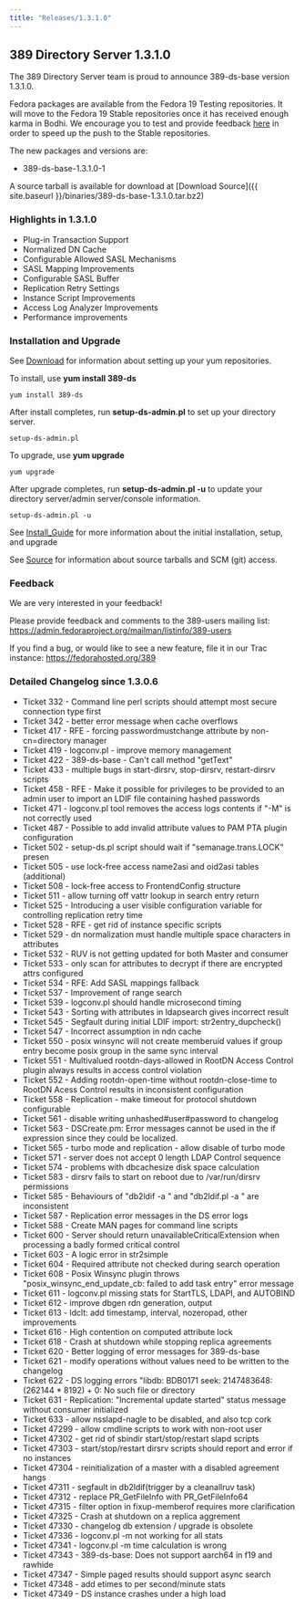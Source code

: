 ```yaml
---
title: "Releases/1.3.1.0"
---
```

389 Directory Server 1.3.1.0
----------------------------

The 389 Directory Server team is proud to announce 389-ds-base version 1.3.1.0.

Fedora packages are available from the Fedora 19 Testing repositories. It will move to the Fedora 19 Stable repositories once it has received enough karma in Bodhi. We encourage you to test and provide feedback [here](https://admin.fedoraproject.org/updates/389-ds-base-1.3.1.0-1.fc19) in order to speed up the push to the Stable repositories.

The new packages and versions are:

-   389-ds-base-1.3.1.0-1

A source tarball is available for download at [Download Source]({{ site.baseurl }}/binaries/389-ds-base-1.3.1.0.tar.bz2)

### Highlights in 1.3.1.0

-   Plug-in Transaction Support
-   Normalized DN Cache
-   Configurable Allowed SASL Mechanisms
-   SASL Mapping Improvements
-   Configurable SASL Buffer
-   Replication Retry Settings
-   Instance Script Improvements
-   Access Log Analyzer Improvements
-   Performance improvements

### Installation and Upgrade

See [Download](../download.html) for information about setting up your yum repositories.

To install, use **yum install 389-ds**

`yum install 389-ds`

After install completes, run **setup-ds-admin.pl** to set up your directory server.

`setup-ds-admin.pl`

To upgrade, use **yum upgrade**

`yum upgrade`

After upgrade completes, run **setup-ds-admin.pl -u** to update your directory server/admin server/console information.

`setup-ds-admin.pl -u`

See [Install\_Guide](../legacy/install-guide.html) for more information about the initial installation, setup, and upgrade

See [Source](../development/source.html) for information about source tarballs and SCM (git) access.

### Feedback

We are very interested in your feedback!

Please provide feedback and comments to the 389-users mailing list: <https://admin.fedoraproject.org/mailman/listinfo/389-users>

If you find a bug, or would like to see a new feature, file it in our Trac instance: <https://fedorahosted.org/389>

### Detailed Changelog since 1.3.0.6

-   Ticket 332 - Command line perl scripts should attempt most secure connection type first
-   Ticket 342 - better error message when cache overflows
-   Ticket 417 - RFE - forcing passwordmustchange attribute by non-cn=directory manager
-   Ticket 419 - logconv.pl - improve memory management
-   Ticket 422 - 389-ds-base - Can't call method "getText"
-   Ticket 433 - multiple bugs in start-dirsrv, stop-dirsrv, restart-dirsrv scripts
-   Ticket 458 - RFE - Make it possible for privileges to be provided to an admin user to import an LDIF file containing hashed passwords
-   Ticket 471 - logconv.pl tool removes the access logs contents if "-M" is not correctly used
-   Ticket 487 - Possible to add invalid attribute values to PAM PTA plugin configuration
-   Ticket 502 - setup-ds.pl script should wait if "semanage.trans.LOCK" presen
-   Ticket 505 - use lock-free access name2asi and oid2asi tables (additional)
-   Ticket 508 - lock-free access to FrontendConfig structure
-   Ticket 511 - allow turning off vattr lookup in search entry return
-   Ticket 525 - Introducing a user visible configuration variable for controlling replication retry time
-   Ticket 528 - RFE - get rid of instance specific scripts
-   Ticket 529 - dn normalization must handle multiple space characters in attributes
-   Ticket 532 - RUV is not getting updated for both Master and consumer
-   Ticket 533 - only scan for attributes to decrypt if there are encrypted attrs configured
-   Ticket 534 - RFE: Add SASL mappings fallback
-   Ticket 537 - Improvement of range search
-   Ticket 539 - logconv.pl should handle microsecond timing
-   Ticket 543 - Sorting with attributes in ldapsearch gives incorrect result
-   Ticket 545 - Segfault during initial LDIF import: str2entry\_dupcheck()
-   Ticket 547 - Incorrect assumption in ndn cache
-   Ticket 550 - posix winsync will not create memberuid values if group entry become posix group in the same sync interval
-   Ticket 551 - Multivalued rootdn-days-allowed in RootDN Access Control plugin always results in access control violation
-   Ticket 552 - Adding rootdn-open-time without rootdn-close-time to RootDN Acess Control results in inconsistent configuration
-   Ticket 558 - Replication - make timeout for protocol shutdown configurable
-   Ticket 561 - disable writing unhashed\#user\#password to changelog
-   Ticket 563 - DSCreate.pm: Error messages cannot be used in the if expression since they could be localized.
-   Ticket 565 - turbo mode and replication - allow disable of turbo mode
-   Ticket 571 - server does not accept 0 length LDAP Control sequence
-   Ticket 574 - problems with dbcachesize disk space calculation
-   Ticket 583 - dirsrv fails to start on reboot due to /var/run/dirsrv permissions
-   Ticket 585 - Behaviours of "db2ldif -a <filename>" and "db2ldif.pl -a <filename>" are inconsistent
-   Ticket 587 - Replication error messages in the DS error logs
-   Ticket 588 - Create MAN pages for command line scripts
-   Ticket 600 - Server should return unavailableCriticalExtension when processing a badly formed critical control
-   Ticket 603 - A logic error in str2simple
-   Ticket 604 - Required attribute not checked during search operation
-   Ticket 608 - Posix Winsync plugin throws "posix\_winsync\_end\_update\_cb: failed to add task entry" error message
-   Ticket 611 - logconv.pl missing stats for StartTLS, LDAPI, and AUTOBIND
-   Ticket 612 - improve dbgen rdn generation, output
-   Ticket 613 - ldclt: add timestamp, interval, nozeropad, other improvements
-   Ticket 616 - High contention on computed attribute lock
-   Ticket 618 - Crash at shutdown while stopping replica agreements
-   Ticket 620 - Better logging of error messages for 389-ds-base
-   Ticket 621 - modify operations without values need to be written to the changelog
-   Ticket 622 - DS logging errors "libdb: BDB0171 seek: 2147483648: (262144 \* 8192) + 0: No such file or directory
-   Ticket 631 - Replication: "Incremental update started" status message without consumer initialized
-   Ticket 633 - allow nsslapd-nagle to be disabled, and also tcp cork
-   Ticket 47299 - allow cmdline scripts to work with non-root user
-   Ticket 47302 - get rid of sbindir start/stop/restart slapd scripts
-   Ticket 47303 - start/stop/restart dirsrv scripts should report and error if no instances
-   Ticket 47304 - reinitialization of a master with a disabled agreement hangs
-   Ticket 47311 - segfault in db2ldif(trigger by a cleanallruv task)
-   Ticket 47312 - replace PR\_GetFileInfo with PR\_GetFileInfo64
-   Ticket 47315 - filter option in fixup-memberof requires more clarification
-   Ticket 47325 - Crash at shutdown on a replica aggrement
-   Ticket 47330 - changelog db extension / upgrade is obsolete
-   Ticket 47336 - logconv.pl -m not working for all stats
-   Ticket 47341 - logconv.pl -m time calculation is wrong
-   Ticket 47343 - 389-ds-base: Does not support aarch64 in f19 and rawhide
-   Ticket 47347 - Simple paged results should support async search
-   Ticket 47348 - add etimes to per second/minute stats
-   Ticket 47349 - DS instance crashes under a high load

